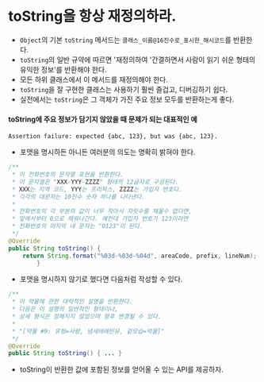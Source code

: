 # toString을 항상 재정의하라.
- `Object`의 기본 `toString` 메서드는 `클래스_이름@16진수로_표시한_해시코드`를 반환한다.
- `toString`의 일반 규약에 따르면 '재정의하여 '간결하면서 사람이 읽기 쉬운 형태의 유익한 정보'를 반환해야 한다.
- 모든 하위 클래스에서 이 메서드를 재정의해야 한다.
- `toString`을 잘 구현한 클래스는 사용하기 훨씬 즐겁고, 디버깅하기 쉽다.
- 실전에서는 `toString`은 그 객체가 가진 주요 정보 모두를 반환하는게 좋다.
#### toString에 주요 정보가 담기지 않았을 때 문제가 되는 대표적인 예
```
Assertion failure: expected {abc, 123}, but was {abc, 123}.
```
- 포맷을 명시하든 아니든 여러분의 의도는 명확히 밝혀야 한다.
```java
/**
 * 이 전화번호의 문자열 표현을 반환한다.
 * 이 문자열은 "XXX-YYY-ZZZZ" 형태의 12글자로 구성된다.
 * XXX는 지역 코드, YYY는 프리픽스, ZZZZ는 가입자 번호다.
 * 각각의 대문자는 10진수 숫자 하나를 나타낸다.
 * 
 * 전화번호의 각 부분의 값이 너무 작아서 자릿수를 채울수 없다면,
 * 앞에서부터 0으로 채워나간다. 예컨대 가입자 번호가 123이라면
 * 전화번호의 마지막 네 문자는 "0123"이 된다.
 */
@Override
public String toString() {
    return String.format("%03d-%03d-%04d", areaCode, prefix, lineNum);
        }
```
- 포맷을 명시하지 않기로 했다면 다음처럼 작성할 수 있다.
```java
/**
 * 이 약물에 관한 대략적인 설명을 반환한다.
 * 다음은 이 설명의 일반적인 형태이나,
 * 상세 형식은 정해지지 않았으며 향후 변경될 수 있다.
 * 
 * "[약물 #9: 유형=사랑, 냄세테레빈유, 겉모습=먹물]"
 */
@Override
public String toString() { ... }
```
- toString이 반환한 값에 포함된 정보를 얻어올 수 있는 API를 제공하자.